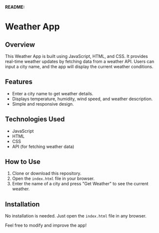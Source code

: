**README:**

# Weather App

## Overview
This Weather App is built using JavaScript, HTML, and CSS. It provides real-time weather updates by fetching data from a weather API. Users can input a city name, and the app will display the current weather conditions.

## Features
- Enter a city name to get weather details.
- Displays temperature, humidity, wind speed, and weather description.
- Simple and responsive design.

## Technologies Used
- JavaScript
- HTML
- CSS
- API (for fetching weather data)

## How to Use
1. Clone or download this repository.
2. Open the `index.html` file in your browser.
3. Enter the name of a city and press "Get Weather" to see the current weather.

## Installation
No installation is needed. Just open the `index.html` file in any browser.

Feel free to modify and improve the app!
